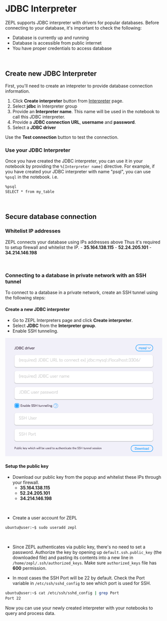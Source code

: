 <h1> JDBC Interpreter </h1>

ZEPL supports JDBC interpreter with drivers for popular databases. Before connecting to your database, it's important to check the following:

  - Database is currently up and running
  - Database is accessible from public internet
  - You have proper credentials to access database
  
<br/>

## Create new JDBC Interpreter

First, you'll need to create an intepreter to provide database connection information.

1. Click **Create interpreter** button from [Interpreter](https://www.zepl.com/settings/interpreters) page.
2. Select **jdbc** in Interpreter group
3. Provide an **Interpreter name**. This name will be used in the notebook to call this JDBC interpreter.
4. Provide a **JDBC connection URL**, **username** and **password**.
5. Select a **JDBC driver**

Use the **Test connection** button to test the connection.

### Use your JDBC Interpreter

Once you have created the JDBC interpreter, you can use it in your notebook by providing the `%[Interpreter name]` directive. For example, if you have created your JDBC interpreter with name "psql", you can use `%psql` in the notebook. i.e.

```
%psql
SELECT * from my_table
```

<br/>

## Secure database connection

### Whitelist IP addresses
ZEPL connects your database using IPs addresses above Thus it's required to setup firewall and whitelist the IP.
    - **35.164.138.115**
    - **52.24.205.101** 
    - **34.214.146.198**

<br/>

### Connecting to a database in private network with an SSH tunnel

To connect to a database in a private network, create an SSH tunnel using the following steps:

#### Create a new JDBC interpreter

* Go to ZEPL Interpreters page and click **Create interpreter**.
* Select **JDBC** from the **Interpreter group**.
* Enable SSH tunneling.

<img src="../../../img/jdbc_tunnel.png" class="image-box big-img" />

<br/>

#### Setup the public key

* Download our public key from the popup and whitelist these IPs through your firewall.
    - **35.164.138.115**
    - **52.24.205.101** 
    - **34.214.146.198**
    
<br/>

* Create a user account for ZEPL

```sh
ubuntu@user:~$ sudo useradd zepl
```

<br/>

* Since ZEPL authenticates via public key, there's no need to set a password.
Authorize the key by opening up `default.ssh.public_key` (the downloaded file)
and pasting its contents into a new line in `/home/zepl/.ssh/authorized_keys`.
Make sure `authorized_keys` file has **600** permission.

* In most cases the SSH Port will be 22 by default. Check the Port variable in
`/etc/ssh/sshd_config` to see which port is used for SSH.

```sh
ubuntu@user:~$ cat /etc/ssh/sshd_config | grep Port
Port 22
```

Now you can use your newly created interpreter with your notebooks
to query and process data.

